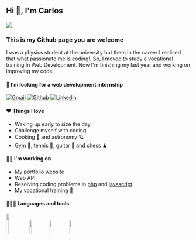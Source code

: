 <h2 align="left">Hi 🤗, I'm Carlos</h2>
<img src= "https://user-images.githubusercontent.com/82521019/132091155-f0a29ca8-9ba9-4294-9acd-4c88b61460c7.png"></img>
<h3>This is my Github page you are welcome</h3>
I was a physics student at the university but them in the career I realised that what passionate me is coding!. So, I moved to study a vocational training in Web Development.
Now I'm finishing my last year and working on improving my code.

#### 👯 I’m looking for a web development internship
[![Gmail](https://img.shields.io/badge/-Gmail-c14438?style=flat&logo=Gmail&logoColor=white)](mailto:charly.lopez.perez@gmail.com)
[![Github](https://img.shields.io/badge/-Github-000?style=flat&logo=Github&logoColor=white)](https://github.com/charls96)
[![Linkedin](https://img.shields.io/badge/-LinkedIn-blue?style=flat&logo=Linkedin&logoColor=white)](#)

#### ❤ Things I love 
- Waking up early to size the day
- Challenge myself with coding
- Cooking 🍪 and astronomy 🪐
- Gym 💪, tennis 🎾, guitar 🎸 and chess ♟

#### 🐱‍🏍 I'm working on 
- My portfolio website
- Web API
- Resolving coding problems in [php](https://github.com/charls96/php-exercises) and [javascript](https://github.com/charls96/js-exercises)
- My vocational training 🚀

#### 🧑🏻‍💻 Languages and tools
<code><img width="12%" src="https://user-images.githubusercontent.com/82521019/132091341-6715aab5-902d-4ecf-b3d5-6a0bb5ab1a76.png"></code>
<code><img width="10%" src="https://www.vectorlogo.zone/logos/php/php-horizontal.svg"></code>
<code><img width="10%" src="https://www.vectorlogo.zone/logos/java/java-horizontal.svg"></code>
<code><img width="10%" src="https://www.vectorlogo.zone/logos/git-scm/git-scm-ar21.svg"></code>

